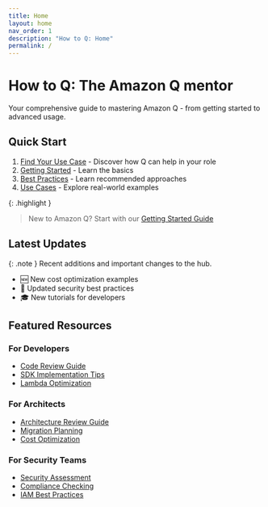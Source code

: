 ```yaml
---
title: Home
layout: home
nav_order: 1
description: "How to Q: Home"
permalink: /
---
```


# How to Q: The Amazon Q mentor

Your comprehensive guide to mastering Amazon Q - from getting started to advanced usage.

## Quick Start

1. [Find Your Use Case](./personas/) - Discover how Q can help in your role
2. [Getting Started](./getting-started/) - Learn the basics
3. [Best Practices](./best-practices/) - Learn recommended approaches
4. [Use Cases](./use-cases/) - Explore real-world examples

{: .highlight }
> New to Amazon Q? Start with our [Getting Started Guide](./getting-started/)

## Latest Updates

{: .note }
Recent additions and important changes to the hub.

- 🆕 New cost optimization examples
- 📝 Updated security best practices
- 🎓 New tutorials for developers

## Featured Resources

### For Developers
- [Code Review Guide](./use-cases/development/code-review/)
- [SDK Implementation Tips](./use-cases/development/sdk-tips/)
- [Lambda Optimization](./use-cases/development/lambda/)

### For Architects
- [Architecture Review Guide](./use-cases/architecture/review/)
- [Migration Planning](./use-cases/architecture/migration/)
- [Cost Optimization](./use-cases/architecture/costs/)

### For Security Teams
- [Security Assessment](./use-cases/security/assessment/)
- [Compliance Checking](./use-cases/security/compliance/)
- [IAM Best Practices](./use-cases/security/iam/)
